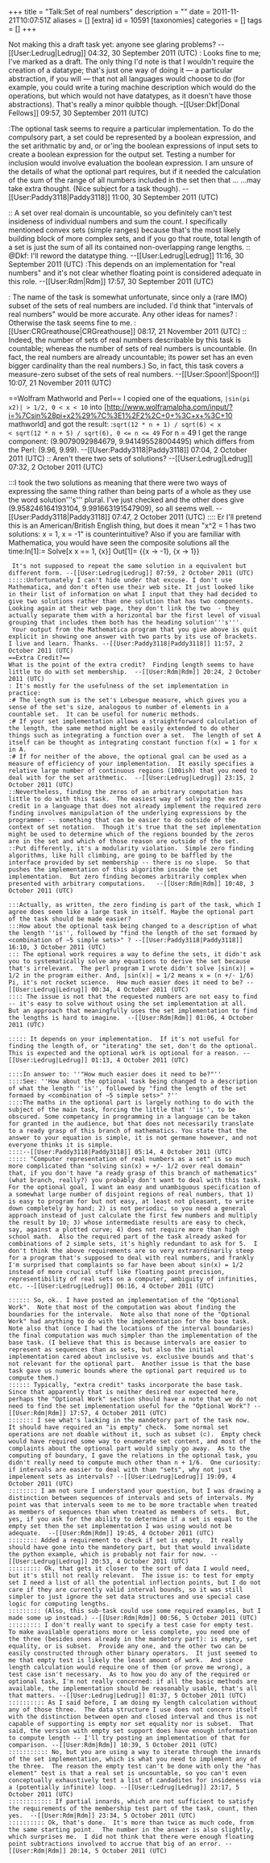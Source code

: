 +++
title = "Talk:Set of real numbers"
description = ""
date = 2011-11-21T10:07:51Z
aliases = []
[extra]
id = 10591
[taxonomies]
categories = []
tags = []
+++

Not making this a draft task yet: anyone see glaring problems? --[[User:Ledrug|Ledrug]] 04:32, 30 September 2011 (UTC)
: Looks fine to me; I've marked as a draft. The only thing I'd note is that I wouldn't require the creation of a datatype; that's just one way of doing it — a particular abstraction, if you will — that not all languages would choose to do (for example, you could write a turing machine description which would do the operations, but which would not have datatypes, as it doesn't have those abstractions). That's really a minor quibble though. –[[User:Dkf|Donal Fellows]] 09:57, 30 September 2011 (UTC)

:The optional task seems to require a particular implementation. To do the compulsory part, a set could be represented by a boolean expression, and the set arithmatic by and, or or'ing the boolean expressions of input sets to create a boolean expression for the output set. Testing a number for inclusion would involve evaluation the boolean expression. I am unsure of the details of what the optional part requires, but if it needed the calculation of the sum of the range of all numbers included in the set then that ... ...may take extra thought. (Nice subject for a task though). --[[User:Paddy3118|Paddy3118]] 11:00, 30 September 2011 (UTC)

:: A set over real domain is uncountable, so you definitely can't test insideness of individual numbers and sum the count.  I specifically mentioned convex sets (simple ranges) because that's the most likely building block of more complex sets, and if you go that route, total length of a set is just the sum of all its contained non-overlapping range lengths. 
:: @Dkf: I'll reword the datatype thing. --[[User:Ledrug|Ledrug]] 11:16, 30 September 2011 (UTC)
:This depends on an implementation for "real numbers" and it's not clear whether floating point is considered adequate in this role.  --[[User:Rdm|Rdm]] 17:57, 30 September 2011 (UTC)

: The name of the task is somewhat unfortunate, since only a (rare IMO) subset of the sets of real numbers are included. I'd think that "intervals of real numbers" would be more accurate. Any other ideas for names?
: Otherwise the task seems fine to me.
: [[User:CRGreathouse|CRGreathouse]] 08:17, 21 November 2011 (UTC)
:: Indeed, the number of sets of real numbers describable by this task is countable; whereas the number of sets of real numbers is uncountable. (In fact, the real numbers are already uncountable; its power set has an even bigger cardinality than the real numbers.) So, in fact, this task covers a measure-zero subset of the sets of real numbers. --[[User:Spoon!|Spoon!]] 10:07, 21 November 2011 (UTC)

==Wolfram Mathworld and Perl==
I copied one of the equations, <code>|sin(pi x2)| > 1/2, 0 < x < 10</code> into [http://www.wolframalpha.com/input/?i=%7Csin%28pi+x2%29%7C%3E1%2F2%2C+0+%3C+x+%3C+10 mathworld] and got the result:
:<code>sqrt(12 * n + 1) / sqrt(6) < x < sqrt(12 * n + 5) / sqrt(6),   0 <= n <= 49</code>
For n = 49 I get the range component: (9.9079092984679, 9.941495528004495) which differs from the Perl: (9.96, 9.99). --[[User:Paddy3118|Paddy3118]] 07:04, 2 October 2011 (UTC)
:: Aren't there two sets of solutions? --[[User:Ledrug|Ledrug]] 07:32, 2 October 2011 (UTC)

:::I took the two solutions as meaning that there were two ways of expressing the same thing rather than being parts of a whole as they use the word solution'''s''' plural. I've just checked and the other does give (9.958246164193104, 9.991663191547909), so all seems well. --[[User:Paddy3118|Paddy3118]] 07:47, 2 October 2011 (UTC)
:::: Er I'll pretend this is an American/British English thing, but does it mean "x^2 = 1 has two solutions: x = 1, x = -1" is counterintuitive?  Also if you are familiar with Mathematica, you would have seen the composite solutions all the time:<lang>In[1]:= Solve[x x == 1, {x}]
Out[1]= {{x -> -1}, {x -> 1}}
```
 It's not supposed to repeat the same solution in a equivalent but different form. --[[User:Ledrug|Ledrug]] 07:59, 2 October 2011 (UTC)
:::::Unfortunately I can't hide under that excuse. I don't use Mathematica, and don't often use their web site. It just looked like in their list of information on what I input that they had decided to give two solutions rather than one solution that has two components. Looking again at their web page, they don't link the two  - they actually separate them with a horizontal bar the first level of visual grouping that includes them both has the heading solution'''s'''.
 Your output from the Mathematica program that you give above is quit explicit in showing one answer with two parts by its use of brackets. I live and learn. Thanks. --[[User:Paddy3118|Paddy3118]] 11:57, 2 October 2011 (UTC)
==Extra Credit?==
What is the point of the extra credit?  Finding length seems to have little to do with set membership.  --[[User:Rdm|Rdm]] 20:24, 2 October 2011 (UTC)
: It's mostly for the usefulness of the set implementation in practice:
:# The length sum is the set's Lebesgue measure, which gives you a sense of the set's size, analogous to number of elements in a countable set.  It can be useful for numeric methods.
:# If your set implementation allows a straightforward calculation of the length, the same method might be easily extended to do other things such as integrating a function over a set.  The length of set A itself can be thought as integrating constant function f(x) = 1 for x in A.
:# If for neither of the above, the optional goal can be used as a measure of efficiency of your implementation.  It easily specifies a relative large number of continuous regions (100ish) that you need to deal with for the set arithmetic.  --[[User:Ledrug|Ledrug]] 23:15, 2 October 2011 (UTC)
::Nevertheless, finding the zeros of an arbitrary computation has little to do with this task.  The easiest way of solving the extra credit in a language that does not already implement the required zero finding involves manipulation of the underlying expressions by the programmer -- something that can be easier to do outside of the context of set notation.  Though it's true that the set implementation might be used to determine which of the regions bounded by the zeros are in the set and which of those reason are outside of the set.
::Put differently, it's a modularity violation.  Simple zero finding algorithms, like hill climbing, are going to be baffled by the interface provided by set membership -- there is no slope.  So that pushes the implementation of this algorithm inside the set implementation.  But zero finding becomes arbitrarily complex when presented with arbitrary computations.   --[[User:Rdm|Rdm]] 10:48, 3 October 2011 (UTC)

:::Actually, as written, the zero finding is part of the task, which I agree does seem like a large task in itself. Maybe the optional part of the task should be made easier? 
:::How about the optional task being changed to a description of what the length ''is'', followed by "find the length of the set formaed by <combination of ~5 simple sets>" ? --[[User:Paddy3118|Paddy3118]] 16:10, 3 October 2011 (UTC)
::: The optional work requires a way to define the sets, it didn't ask you to systematically solve any equations to derive the set because that's irrelevant.  The perl program I wrote didn't solve |sin(x)| = 1/2 in the program either. And, |sin(x)| = 1/2 means x = (n +/- 1/6) Pi, it's not rocket science.  How much easier does it need to be? --[[User:Ledrug|Ledrug]] 00:34, 4 October 2011 (UTC)
:::: The issue is not that the requested numbers are not easy to find -- it's easy to solve without using the set implementation at all.  But an approach that meaningfully uses the set implementation to find the lengths is hard to imagine.  --[[User:Rdm|Rdm]] 01:06, 4 October 2011 (UTC)

::::: It depends on your implementation.  If it's not useful for finding the length of, or "iterating" the set, don't do the optional.  This is expected and the optional work is optional for a reason. --[[User:Ledrug|Ledrug]] 01:13, 4 October 2011 (UTC)

::::In answer to: ''"How much easier does it need to be?"''
::::See: ''How about the optional task being changed to a description of what the length ''is'', followed by "find the length of the set formaed by <combination of ~5 simple sets>" ?''
::::The maths in the optional part is largely nothing to do with the subject of the main task, forcing the little that ''is'', to be obscured. Some competancy in programming in a language can be taken for granted in the audience, but that does not necessarily translate to a ready grasp of this branch of mathematics. You state that the answer to your equation is simple, it is not germane however, and not everyone thinks it is simple.
::::--[[User:Paddy3118|Paddy3118]] 05:14, 4 October 2011 (UTC)
::::: "Computer representation of real numbers as a set" is so much more complicated than "solving sin(x) = +/- 1/2 over real domain" that, if you don't have "a ready grasp of this branch of mathematics" (what branch, really?) you probably don't want to deal with this task.  For the optional goal, I want an easy and unambiguous specification of a somewhat large number of disjoint regions of real numbers, that 1) is easy to program for but not easy, at least not pleasant, to write down completely by hand; 2) is not periodic, so you need a general approach instead of just calculate the first few numbers and multiply the result by 10; 3) whose intermediate results are easy to check, say, against a plotted curve; 4) does not require more than high school math.  Also the required part of the task already asked for combinations of 2 simple sets, it's highly redundant to ask for 5.  I don't think the above requirements are so very extraordinarily steep for a program that's supposed to deal with real numbers, and frankly I'm surprised that complaints so far have been about sin(x) = 1/2 instead of more crucial stuff like floating point precision, representibility of real sets on a computer, ambiguity of infinities, etc. --[[User:Ledrug|Ledrug]] 06:16, 4 October 2011 (UTC)

:::::: So, ok.. I have posted an implementation of the "Optional Work".  Note that most of the computation was about finding the boundaries for the intervale.  Note also that none of the "Optional Work" had anything to do with the implementation for the base task.  Note also that (once I had the locations of the interval boundaries) the final computation was much simpler than the implementation of the base task. (I believe that this is because intervals are easier to represent as sequences than as sets, but also the initial implementation cared about inclusive vs. exclusive bounds and that's not relevant for the optional part.  Another issue is that the base task gave us numeric bounds where the optional part required us to compute them.)  
:::::: Typically, "extra credit" tasks incorporate the base task.  Since that apparently that is neither desired nor expected here, perhaps the "Optional Work" section should have a note that we do not need to find the set implementation useful for the "Optional Work"? --[[User:Rdm|Rdm]] 17:57, 4 October 2011 (UTC)
::::::: I see what's lacking in the mandetory part of the task now.  It should have required an "is empty" check.  Some normal set operations are not doable without it, such as subset (⊂).  Empty check would have required some way to enumerate set content, and most of the complaints about the optional part would simply go away.  As to the computing of boundary, I gave the relations in the optional task, you didn't really need to compute much other than n + 1/6.  One curiosity: if intervals are easier to deal with than "sets", why not just impelement sets as intervals? --[[User:Ledrug|Ledrug]] 19:09, 4 October 2011 (UTC)
:::::::: I am not sure I understand your question, but I was drawing a distinction between sequences of intervals and sets of intervals. My point was that intervals seem to me to be more tractable when treated as members of sequences than when treated as members of sets.  But, yes, if you ask for the ability to determine if a set is equal to the empty set then the set implementation I was using would not be adequate.  --[[User:Rdm|Rdm]] 19:45, 4 October 2011 (UTC)
:::::::: Added a requirement to check if set is empty.  It really should have gone into the mandetory part, but that would invalidate the python example, which is probably not fair for now. --[[User:Ledrug|Ledrug]] 20:53, 4 October 2011 (UTC)
::::::::: Ok, that gets it closer to the sort of data I would need, but it's still not really relevant.  The issue is: to test for empty set I need a list of all the potential inflection points, but I do not care if they are currently valid interval bounds, so it was still simpler to just ignore the set data structures and use special case logic for computing lengths.
::::::::: (Also, this sub-task could use some required examples, but I made some up instead.) --[[User:Rdm|Rdm]] 00:56, 5 October 2011 (UTC)
::::::::: I don't really want to specify a test case for empty test.  To make available operations more or less complete, you need one of the three (besides ones already in the mandetory part): is empty, set equality, or is subset.  Provide any one, and the other two can be easily constructed through other binary operators.  It just seemed to me that empty test is likely the least amount of work.  And since length calculation would require one of them (or prove me wrong), a test case isn't necessary.  As to how you do any of the required or optional task, I'm not really concerned: if all the basic methods are available, the implementation should be reasonably usable, that's all that matters. --[[User:Ledrug|Ledrug]] 01:37, 5 October 2011 (UTC)
:::::::::: As I said before, I am doing my length calculation without any of those three.  The data structure I use does not concern itself with the distinction between open and closed interval and thus is not capable of supporting is empty nor set equality nor is subset.  That said, the version with empty set support does have enough information to compute length -- I'll try posting an implementation of that for comparison. --[[User:Rdm|Rdm]] 10:39, 5 October 2011 (UTC)
::::::::::: No, but you are using a way to iterate through the innards of the set implementation, which is what you need to implement any of the three.  The reason the empty test can't be done with only the "has element" test is that a real set is uncountable, so you can't even conceptually exhaustively test a list of candadites for insideness via a (potentially infinite) loop. --[[User:Ledrug|Ledrug]] 23:17, 5 October 2011 (UTC)
:::::::::::: If partial innards, which are not sufficient to satisfy the requirements of the membership test part of the task, count, then yes.  --[[User:Rdm|Rdm]] 23:34, 5 October 2011 (UTC)
:::::::::: Ok, that's done.  It's more than twice as much code, from the same starting point.  The number in the answer is also slightly, which surprises me.  I did not think that there were enough floating point subtractions involved to accrue that big of an error. --[[User:Rdm|Rdm]] 20:14, 5 October 2011 (UTC)
